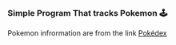 ### Simple Program That tracks Pokemon 🕹️

Pokemon infrormation are from the link 
[Pokédex](https://www.pokemon.com/us/pokedex)
